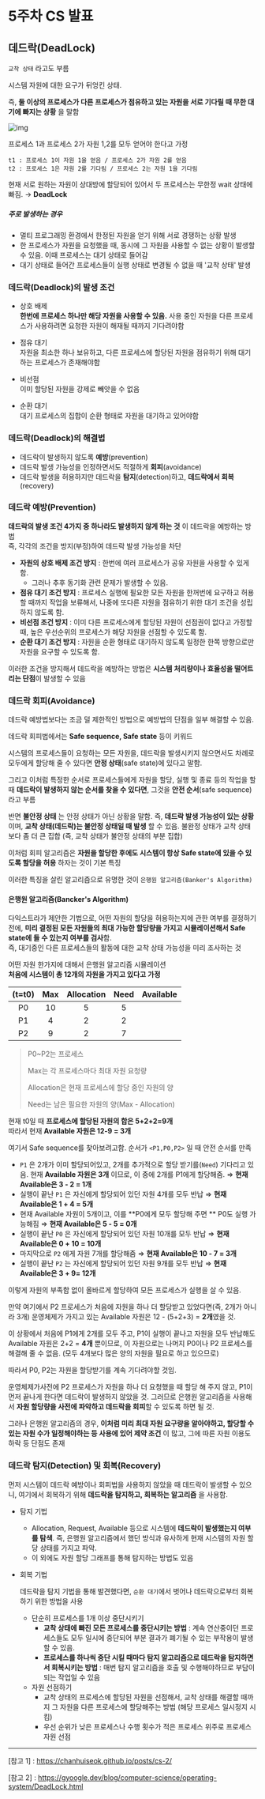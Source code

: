 # 5주차 CS 발표

## 데드락(DeadLock)

`교착 상태` 라고도 부름

시스템 자원에 대한 요구가 뒤엉킨 상태.

즉,  **둘 이상의 프로세스가 다른 프로세스가 점유하고 있는 자원을 서로 기다릴 때 무한 대기에 빠지는 상황** 을 말함



![img](https://t1.daumcdn.net/cfile/tistory/243E89355714C26E28)

프로세스 1과 프로세스 2가 자원 1,2를 모두 얻어야 한다고 가정

```
t1 : 프로세스 1이 자원 1을 얻음 / 프로세스 2가 자원 2를 얻음
t2 : 프로세스 1은 자원 2를 기다림 / 프로세스 2는 자원 1을 기다림
```

현재 서로 원하는 자원이 상대방에 할당되어 있어서 두 프로세스는 무한정 wait 상태에 빠짐. → **DeadLock**



##### 주로 발생하는 경우

- 멀티 프로그래밍 환경에서 한정된 자원을 얻기 위해 서로 경쟁하는 상황 발생
- 한 프로세스가 자원을 요청했을 때, 동시에 그 자원을 사용할 수 없는 상황이 발생할 수 있음. 이때 프로세스는 대기 상태로 들어감
- 대기 상태로 들어간 프로세스들이 실행 상태로 변경될 수 없을 때 '교착 상태' 발생



### 데드락(Deadlock)의 발생 조건

- 상호 배제</br>
  **한번에 프로세스 하나만 해당 자원을 사용할 수 있음.** 사용 중인 자원을 다른 프로세스가 사용하려면 요청한 자원이 해재될 때까지 기다려야함

- 점유 대기</br>
  자원을 최소한 하나 보유하고, 다른 프로세스에 할당된 자원을 점유하기 위해 대기하는 프로세스가 존재해야함

- 비선점</br>
  이미 할당된 자원을 강제로 빼앗을 수 없음

- 순환 대기</br>
  대기 프로세스의 집합이 순환 형태로 자원을 대기하고 있어야함



### 데드락(Deadlock)의 해결법

- 데드락이 발생하지 않도록 **예방**(prevention)
- 데드락 발생 가능성을 인정하면서도 적절하게 **회피**(avoidance)
- 데드락 발생을 허용하지만 데드락을 **탐지**(detection)하고, **데드락에서 회복**(recovery)



### 데드락 예방(Prevention)

**데드락의 발생 조건 4가지 중 하나라도 발생하지 않게 하는 것** 이 데드락을 예방하는 방법</br>
즉, 각각의 조건을 방지(부정)하여 데드락 발생 가능성을 차단

- **자원의 상호 배제 조건 방지** : 한번에 여러 프로세스가 공유 자원을 사용할 수 있게 함.
  - 그러나 추후 동기화 관련 문제가 발생할 수 있음.
- **점유 대기 조건 방지** : 프로세스 실행에 필요한 모든 자원을 한꺼번에 요구하고 허용할 때까지 작업을 보류해서, 나중에 또다른 자원을 점유하기 위한 대기 조건을 성립하지 않도록 함.
- **비선점 조건 방지** : 이미 다른 프로세스에게 할당된 자원이 선점권이 없다고 가정할 때, 높은 우선순위의 프로세스가 해당 자원을 선점할 수 있도록 함.
- **순환 대기 조건 방지** : 자원을 순환 형태로 대기하지 않도록 일정한 한쪽 방향으로만 자원을 요구할 수 있도록 함.

이러한 조건을 방지해서 데드락을 예방하는 방법은 **시스템 처리량이나 효율성을 떨어트리는 단점**이 발생할 수 있음



### 데드락 회피(Avoidance)

데드락 예방법보다는 조금 덜 제한적인 방법으로 예방법의 단점을 일부 해결할 수 있음.

데드락 회피법에서는 **Safe sequence, Safe state** 등이 키워드

시스템의 프로세스들이 요청하는 모든 자원을, 데드락을 발생시키지 않으면서도 차례로 모두에게 할당해 줄 수 있다면 **안정 상태**(safe state)에 있다고 말함.

그리고 이처럼 특정한 순서로 프로세스들에게 자원을 할당, 실행 및 종료 등의 작업을 할 때 **데드락이 발생하지 않는 순서를 찾을 수 있다면**, 그것을 **안전 순서**(safe sequence)라고 부름

반면 **불안정 상태** 는 안정 상태가 아닌 상황을 말함. 즉, **데드락 발생 가능성이 있는 상황** 이며, **교착 상태(데드락)는 불안정 상태일 때 발생** 할 수 있음. 불완정 상태가 교착 상태보다 좀 더 큰 집합 (즉, 교착 상태가 불안정 상태의 부분 집합)

이처럼 회피 알고리즘은 **자원을 할당한 후에도 시스템이 항상 Safe state에 있을 수 있도록 할당을 허용** 하자는 것이 기본 특징

이러한 특징을 살린 알고리즘으로 유명한 것이 `은행원 알고리즘(Banker's Algorithm)`

#### 은행원 알고리즘(Bancker's Algorithm)

다익스트라가 제안한 기법으로, 어떤 자원의 할당을 허용하는지에 관한 여부를 결정하기 전에, **미리 결정된 모든 자원들의 최대 가능한 할당량을 가지고 시뮬레이션해서 Safe state에 들 수 있는지 여부를 검사**함.</br>
즉, 대기중인 다른 프로세스들의 활동에 대한 교착 상태 가능성을 미리 조사하는 것

어떤 자원 한가지에 대해서 은행원 알고리즘 시뮬레이션 </br>
**처음에 시스템이 총 12개의 자원을 가지고 있다고 가정**

| (t=t0) | Max  | Allocation | Need | Available |
| :----: | :--: | :--------: | :--: | :-------: |
|   P0   |  10  |     5      |  5   |           |
|   P1   |  4   |     2      |  2   |           |
|   P2   |  9   |     2      |  7   |           |

> P0~P2는 프로세스
>
> Max는 각 프로세스마다 최대 자원 요청량
>
> Allocation은 현재 프로세스에 할당 중인 자원의 양
>
> Need는 남은 필요한 자원의 양(Max - Allocation)

현재 t0일 때 **프로세스에 할당된 자원의 합은 5+2+2=9개**</br>
따라서 현재 **Available 자원은 12-9 = 3개**

여기서 Safe sequence를 찾아보려고함. 순서가 `<P1,P0,P2>` 일 때 안전 순서를 만족

- `P1` 은 2개가 이미 할당되어있고, 2개를 추가적으로 할당 받기를(`Need`) 기다리고 있음. 현재 **Available 자원은 3개** 이므로, 이 중에 2개를 P1에게 할당해줌. ⇒ **현재 Available은 3 - 2 = 1개**
- 실행이 끝난 `P1` 은 자신에게 할당되어 있던 자원 4개를 모두 반납 ⇒ **현재 Available은 1 + 4 = 5개**
- 현재 Available 자원이 5개이고, 이를 **P0에게 모두 할당해 주면 ** P0도 실행 가능해짐 ⇒ **현재 Available은 5 - 5 = 0개**
- 실행이 끝난 `P0` 은 자신에게 할당되어 있던 자원 10개를 모두 반납 ⇒ **현재 Available은 0 + 10 = 10개**
- 마지막으로 `P2` 에게 자원 7개를 할당해줌 ⇒ **현재 Available은 10 - 7 = 3개**
- 실행이 끝난 `P2` 는 자신에게 할당되어 있던 자원 9개를 모두 반납 ⇒ **현재 Available은 3 + 9= 12개**

이렇게 자원의 부족함 없이 올바르게 할당하여 모든 프로세스가 실행을 살 수 있음.

만약 여기에서 P2 프로세스가 처음에 자원을 하나 더 할당받고 있었다면(즉, 2개가 아니라 3개) 운영체제가 가지고 있는 Available 자원은 12 - (5+2+3) = **2개**였을 것.

이 상황에서 처음에 P1에게 2개를 모두 주고, P1이 실행이 끝나고 자원을 모두 반납해도 Available 자원은 2+2 = **4개** 뿐이므로, 이 자원으로는 나머지 P0이나 P2 프로세스를 해결해 줄 수 없음. (모두 4개보다 많은 양의 자원을 필요로 하고 있으므로)

따라서 P0, P2는 자원을 할당받기를 계속 기다려야할 것임.

운영체제가사전에 P2 프로세스가 자원을 하나 더 요청했을 때 할당 해 주지 않고, P1이 먼저 끝나게 한다면 데드락이 발생하지 않았을 것. 그러므로 은행원 알고리즘을 사용해서 **자원 할당량을 사전에 파악하고 데드락을 회피**할 수 있도록 하면 될 것.

그러나 은행원 알고리즘의 경우, **이처럼 미리 최대 자원 요구량을 알아야하고, 할당할 수 있는 자원 수가 일정해야하는 등 사용에 있어 제약 조건** 이 많고, 그에 따른 자원 이용도 하락 등 단점도 존재



### 데드락 탐지(Detection) 및  회복(Recovery)

먼저 시스템이 데드락 예방이나 회피법을 사용하지 않았을 때 데드락이 발생할 수 있으니, 여기에서 회복하기 위해 **데드락을 탐지하고, 회복하는 알고리즘** 을 사용함.

- 탐지 기법

  - Allocation, Request, Available 등으로 시스템에 **데드락이 발생했는지 여부를 탐색**. 즉, 은행원 알고리즘에서 했던 방식과 유사하게 현재 시스템의 자원 할당 상태를 가지고 파악.
  - 이 외에도 자원 할당 그래프를 통해 탐지하는 방법도 있음

- 회복 기법

  데드락을 탐지 기법을 통해 발견했다면, `순환 대기`에서 벗어나 데드락으로부터 회복하기 위한 방법을 사용

  - 단순히 프로세스를 1개 이상 중단시키기
    - **교착 상태에 빠진 모든 프로세스를 중단시키는 방법** : 계속 연산중이던 프로세스들도 모두 일시에 중단되어 부분 결과가 폐기될 수 있는 부작용이 발생할 수 있음.
    - **프로세스를 하나씩 중단 시킬 때마다 탐지 알고리즘으로 데드락을 탐지하면서 회복시키는 방법** : 매번 탐지 알고리즘을 호출 및 수행해야하므로 부담이 되는 작업일 수 있음
  - 자원 선점하기
    - 교착 상태의 프로세스에 할당된 자원을 선점해서, 교착 상태를 해결할 때까지 그 자원을 다른 프로세스에 할당해주는 방법 (해당 프로세스 일시정지 시킴)
    - 우선 순위가 낮은 프로세스나 수행 횟수가 적은 프로세스 위주로 프로세스 자원 선점



---

[참고 1] : <https://chanhuiseok.github.io/posts/cs-2/>

[참고 2] : <https://gyoogle.dev/blog/computer-science/operating-system/DeadLock.html>
